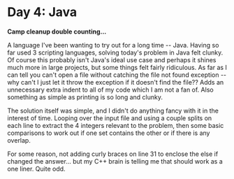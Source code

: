 # Day 4: Java

__Camp cleanup double counting...__

A language I've been wanting to try out for a long time -- Java.
Having so far used 3 scripting languages, solving today's problem in
Java felt clunky. Of course this probably isn't Java's ideal use case
and perhaps it shines much more in large projects, but some things
felt fairly ridiculous. As far as I can tell you can't open a file
without catching the file not found exception -- why can't I just let
it throw the exception if it doesn't find the file?? Adds an
unnecessary extra indent to all of my code which I am not a fan of.
Also something as simple as printing is so long and clunky.

The solution itself was simple, and I didn't do anything fancy with it
in the interest of time. Looping over the input file and using a
couple splits on each line to extract the 4 integers relevant to the
problem, then some basic comparisons to work out if one set contains
the other or if there is any overlap.

For some reason, not adding curly braces on line 31 to enclose the
else if changed the answer... but my C++ brain is telling me that
should work as a one liner. Quite odd.
